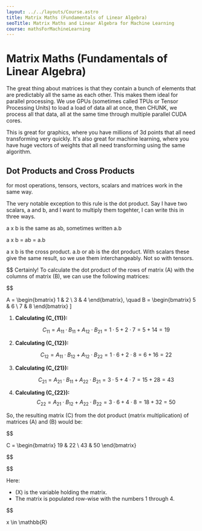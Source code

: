 ```yaml
---
layout: ../../layouts/Course.astro
title: Matrix Maths (Fundamentals of Linear Algebra)
seoTitle: Matrix Maths and Linear Algebra for Machine Learning
course: mathsForMachineLearning
---
```


# Matrix Maths (Fundamentals of Linear Algebra)

The great thing about matrices is that they contain a bunch of elements that are predictably all the same as each other. This makes them ideal for parallel processing. We use GPUs (sometimes called TPUs or Tensor Processing Units) to load a load of data all at once, then CHUNK, we process all that data, all at the same time through multiple parallel CUDA cores.

This is great for graphics, where you have millions of 3d points that all need transforming very quickly. It's also great for machine learning, where you have huge vectors of weights that all need transforming using the same algorithm.

## Dot Products and Cross Products

for most operations, tensors, vectors, scalars and matrices work in the same way.

The very notable exception to this rule is the dot product. Say I have two scalars, a and b, and I want to multiply them togehter, I can write this in three ways.

a x b is the same as ab, sometimes written a.b

a x b = ab = a.b

a x b is the cross product. a.b or ab is the dot product. With scalars these give the same result, so we use them interchangeably. Not so with tensors.

$$
Certainly! To calculate the dot product of the rows of matrix \(A\) with the columns of matrix \(B\), we can use the following matrices:


$$

A = \begin{bmatrix} 1 & 2 \\ 3 & 4 \end{bmatrix}, \quad B = \begin{bmatrix} 5 & 6 \\ 7 & 8 \end{bmatrix}
\]

1. **Calculating \(C\_{11}\):**

   $$
   C_{11} = A_{11} \cdot B_{11} + A_{12} \cdot B_{21} = 1 \cdot 5 + 2 \cdot 7 = 5 + 14 = 19
   $$

2. **Calculating \(C\_{12}\):**

   $$
   C_{12} = A_{11} \cdot B_{12} + A_{12} \cdot B_{22} = 1 \cdot 6 + 2 \cdot 8 = 6 + 16 = 22
   $$

3. **Calculating \(C\_{21}\):**

   $$
   C_{21} = A_{21} \cdot B_{11} + A_{22} \cdot B_{21} = 3 \cdot 5 + 4 \cdot 7 = 15 + 28 = 43
   $$

4. **Calculating \(C\_{22}\):**
   $$
   C_{22} = A_{21} \cdot B_{12} + A_{22} \cdot B_{22} = 3 \cdot 6 + 4 \cdot 8 = 18 + 32 = 50
   $$

So, the resulting matrix \(C\) from the dot product (matrix multiplication) of matrices \(A\) and \(B\) would be:

$$

C = \begin{bmatrix} 19 & 22 \\ 43 & 50 \end{bmatrix}


$$

$$

Here:

- \(X\) is the variable holding the matrix.
- The matrix is populated row-wise with the numbers 1 through 4.


$$

x \in \mathbb{R}

$$
$$
